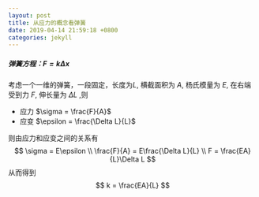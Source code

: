 ```yaml
---
layout: post
title: 从应力的概念看弹簧
date: 2019-04-14 21:59:18 +0800
categories: jekyll
---
```

##### 弹簧方程：$F = k\Delta x$
考虑一个一维的弹簧，一段固定，长度为$L$, 横截面积为 $A$, 杨氏模量为 $E$, 在右端受到力 $F$, 伸长量为 $\Delta L$ ,则    

- 应力 $\sigma = \frac{F}{A}$
- 应变 $\epsilon = \frac{\Delta L}{L}$

则由应力和应变之间的关系有
$$
\sigma = E\epsilon \\
\frac{F}{A} = E\frac{\Delta L}{L} \\
F = \frac{EA}{L}\Delta L
$$
从而得到
$$
k = \frac{EA}{L}
$$
